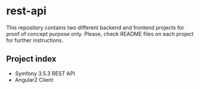 # rest-api
This repository contains two different backend and frontend projects for proof of concept purpose only. Please, check README files on each project for further instructions.

## Project index

* Symfony 3.5.3 REST API
* Angular2 Client